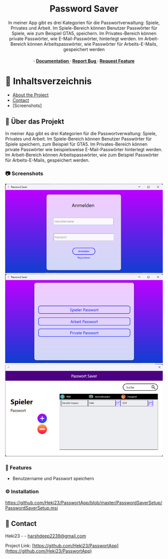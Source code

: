 <div align='center'>

<h1>Password Saver</h1>
<p>In meiner App gibt es drei Kategorien für die Passwortverwaltung: Spiele, Privates und Arbeit. Im Spiele-Bereich können Benutzer Passwörter für Spiele, wie zum Beispiel GTA5, speichern. Im Privates-Bereich können private Passwörter, wie E-Mail-Passwörter, hinterlegt werden. Im Arbeit-Bereich können Arbeitspasswörter, wie Passwörter für Arbeits-E-Mails, gespeichert werden</p>

<h4> <span> · </span> <a href="https://github.com/Heki23/PasswortApp/blob/master/README.md"> Documentation </a> <span> · </span> <a href="https://github.com/Heki23/PasswortApp/issues"> Report Bug </a> <span> · </span> <a href="https://github.com/Heki23/PasswortApp/issues"> Request Feature </a> </h4>


</div>

# :notebook_with_decorative_cover: Inhaltsverzeichnis

- [About the Project](#star2-about-the-project)
- [Contact](#handshake-contact)
- [Screenshots]


## :star2: Über das Projekt

<p> In meiner App gibt es drei Kategorien für die Passwortverwaltung: Spiele, Privates und Arbeit. Im Spiele-Bereich können Benutzer Passwörter für Spiele speichern, zum Beispiel für GTA5. Im Privates-Bereich können private Passwörter wie beispielsweise E-Mail-Passwörter hinterlegt werden. Im Arbeit-Bereich können Arbeitspasswörter, wie zum Beispiel Passwörter für Arbeits-E-Mails, gespeichert werden. </p>



### :camera: Screenshots

<div align="center"> <a href=""><img src="https://github.com/Heki23/PasswortApp/blob/master/Screenshots/1.png" alt='image' width='800'/></a> </div>
<div align="center"> <a href=""><img src="https://github.com/Heki23/PasswortApp/blob/master/Screenshots/2.png" alt='image' width='800'/></a> </div>
<div align="center"> <a href=""><img src="https://github.com/Heki23/PasswortApp/blob/master/Screenshots/3.png" alt='image' width='800'/></a> </div>



### :dart: Features

- Benutzername und Passwort speichern

### :gear: Installation

https://github.com/Heki23/PasswortApp/blob/master/PasswordSaverSetup/PasswordSaverSetup.msi


## :handshake: Contact

Heki23 - - harshdeep2239@gmail.com

Project Link: [https://github.com/Heki23/PasswortApp](https://github.com/Heki23/PasswortApp)
